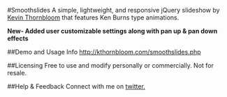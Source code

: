 #Smoothslides
A simple, lightweight, and responsive jQuery slideshow by <a href="http://kthornbloom.com" target="_blank">Kevin Thornbloom</a> that features Ken Burns type animations.

<b>New- Added user customizable settings along with pan up & pan down effects</b>

##Demo and Usage Info
http://kthornbloom.com/smoothslides.php

##Licensing
Free to use and modify personally or commercially. Not for resale. 

##Help & Feedback
Connect with me on <a href="https://twitter.com/kthornbloom" target="_blank">twitter.</a>

